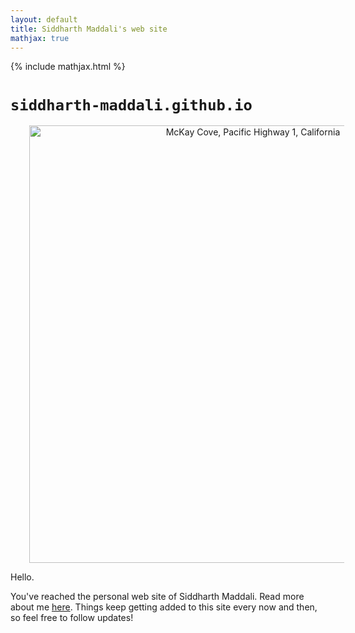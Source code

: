 ```yaml
---
layout: default
title: Siddharth Maddali's web site
mathjax: true
---
```

{% include mathjax.html %}

# `siddharth-maddali.github.io`

<center><img 
	src="{{ site.url }}/images/titleBanner.jpg" 
	width="700" 
	style="margin:0px 30px"
	title="McKay Cove, Pacific Highway 1, California"
	></center>


Hello. 

You've reached the personal web site of Siddharth Maddali. 
Read more about me <a href="/about">here</a>.
Things keep getting added to this site every now and then, so feel free to follow updates!

